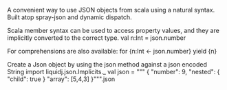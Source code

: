A convenient way to use JSON objects from scala using a natural syntax. Built atop spray-json and dynamic dispatch.

Scala member syntax can be used to access property values, and they are implicitly converted to the correct type.
    val n:Int = json.number

For comprehensions are also available:
    for {n:Int <- json.number} yield {n}

Create a Json object by using the json method against a json encoded String
    import liquidj.json.Implicits._
    val json = """
      { "number": 9,
        "nested":
           { "child": true }
        "array": [5,4,3]
      }""".json

